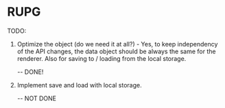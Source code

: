 # RUPG

TODO: 

1. Optimize the object (do we need it at all?) - Yes, to keep independency of the API changes, the data object should be always the same for the renderer. 
   Also for saving to / loading from the local storage.

   -- DONE! 

2. Implement save and load with local storage.

   -- NOT DONE
